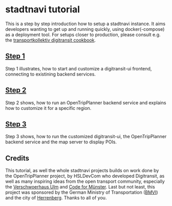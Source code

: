 # stadtnavi tutorial
This is a step by step introduction how to setup a stadtnavi instance. It aims developers wanting to get up and running quickly, using docker(-compose) as a deployment tool. For setups closer to production, please consult e.g. the [transportkollektiv digitransit cookbook](https://transportkollektiv.github.io/digitransit-setup/).

## [Step 1](01-installing-and-running-ui/README.md)
Step 1 illustrates, how to start and customize a digitransit-ui frontend, connecting to existining backend services.

## [Step 2](02-otp-and-graph-building/README.md)
Step 2 shows, how to run an OpenTripPlanner backend service and explains how to customize it for a specific region.

## [Step 3](03-running-otp-and-digitransit/README.md)
Step 3 shows, how to run the customized digitransit-ui, the OpenTripPlanner backend service and the map server to display POIs.

## Credits
This tutorial, as well the whole stadtnavi projects builds on work done by the OpenTripPlanner project, by HSLDevCom who developed Digitransit, as well as many inspiring ideas from the open transport community, especially the [Verschwoerhaus Ulm](https://verschwoerhaus.de) and [Code for Münster](https://codeformuenster.org). Last but not least, this project was sponsored by the German Ministry of Transportation ([BMVI](https://www.bmvi.de/)) and the city of [Herrenberg](https://herrenberg.de/). Thanks to all of you.
